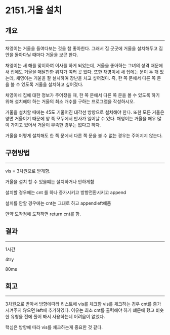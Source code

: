 # 2151.거울 설치


## 개요

---



채영이는 거울을 들여다보는 것을 참 좋아한다. 그래서 집 곳곳에 거울을 설치해두고 집 안을 돌아다닐 때마다 거울을 보곤 한다.

채영이는 새 해를 맞이하여 이사를 하게 되었는데, 거울을 좋아하는 그녀의 성격 때문에 새 집에도 거울을 매달만한 위치가 여러 곳 있다. 또한 채영이네 새 집에는 문이 두 개 있는데, 채영이는 거울을 잘 설치하여 장난을 치고 싶어졌다. 즉, 한 쪽 문에서 다른 쪽 문을 볼 수 있도록 거울을 설치하고 싶어졌다.

채영이네 집에 대한 정보가 주어졌을 때, 한 쪽 문에서 다른 쪽 문을 볼 수 있도록 하기 위해 설치해야 하는 거울의 최소 개수를 구하는 프로그램을 작성하시오.

거울을 설치할 때에는 45도 기울어진 대각선 방향으로 설치해야 한다. 또한 모든 거울은 양면 거울이기 때문에 양 쪽 모두에서 반사가 일어날 수 있다. 채영이는 거울을 매우 많이 가지고 있어서 거울이 부족한 경우는 없다고 하자.

거울을 어떻게 설치해도 한 쪽 문에서 다른 쪽 문을 볼 수 없는 경우는 주어지지 않는다.



## 구현방법

---

vis = 3차원으로 받게함.

거울을 설치 할 수 있을떄는 설치하거나 안하게함

설치할 경우에는 cnt 를 하나 증가시키고 방향전환시키고 append

설치를 안할 경우에는 cnt는 그대로 하고 appendleft해줌

만약 도착점에 도착하면 return cnt를 함.

 

 

## 결과

---

1시간

4try

80ms

## 회고

---

3차원으로 받아서 방향에따라 리스트에 vis를 체크함 vis를 체크하는 경우 cnt를 증가시켜주지 않으면 left에 추가하였다. 이유는 최소 cnt를 출력해야 하기 떄문에 했고 비슷한 유형을 전에 풀어 봐서 사용하는데 어려움이 없었다.

핵심은 방향에 따라 vis를 체크하는게 중요한 것 같다.